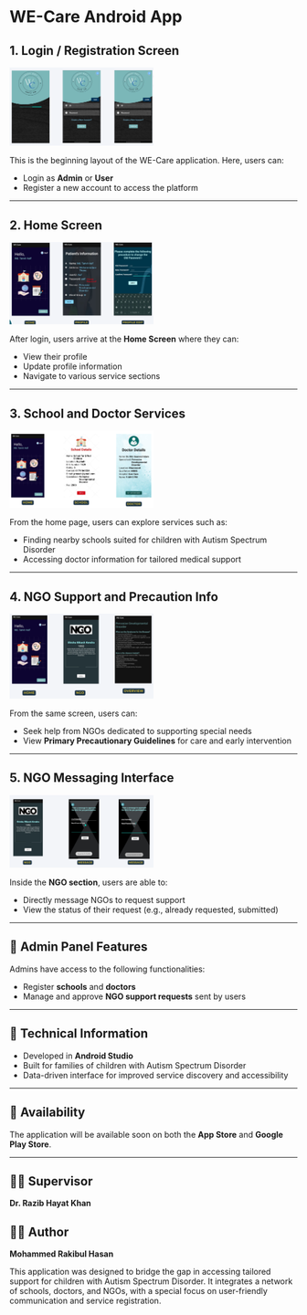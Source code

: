 # WE-Care Android App

## 1. Login / Registration Screen
<img src="./assets/1.png" alt="Login Screen" width="50%" />

This is the beginning layout of the WE-Care application. Here, users can:
- Login as **Admin** or **User**
- Register a new account to access the platform

---

## 2. Home Screen
<img src="./assets/2.png" alt="Home Screen" width="50%" />

After login, users arrive at the **Home Screen** where they can:
- View their profile
- Update profile information
- Navigate to various service sections

---

## 3. School and Doctor Services
<img src="./assets/3.png" alt="School and Doctor" width="50%" />

From the home page, users can explore services such as:
- Finding nearby schools suited for children with Autism Spectrum Disorder
- Accessing doctor information for tailored medical support

---

## 4. NGO Support and Precaution Info
<img src="./assets/4.png" alt="NGO and Precaution" width="50%" />

From the same screen, users can:
- Seek help from NGOs dedicated to supporting special needs
- View **Primary Precautionary Guidelines** for care and early intervention

---

## 5. NGO Messaging Interface
<img src="./assets/5.png" alt="NGO Messaging" width="50%" />

Inside the **NGO section**, users are able to:
- Directly message NGOs to request support
- View the status of their request (e.g., already requested, submitted)

---

## 🔧 Admin Panel Features

Admins have access to the following functionalities:
- Register **schools** and **doctors**
- Manage and approve **NGO support requests** sent by users

---

## 📱 Technical Information

- Developed in **Android Studio**
- Built for families of children with Autism Spectrum Disorder
- Data-driven interface for improved service discovery and accessibility

---

## 📲 Availability

The application will be available soon on both the **App Store** and **Google Play Store**.

---

## 👨‍🏫 Supervisor
**Dr. Razib Hayat Khan**

## 👨‍💻 Author
**Mohammed Rakibul Hasan**

This application was designed to bridge the gap in accessing tailored support for children with Autism Spectrum Disorder. It integrates a network of schools, doctors, and NGOs, with a special focus on user-friendly communication and service registration.

